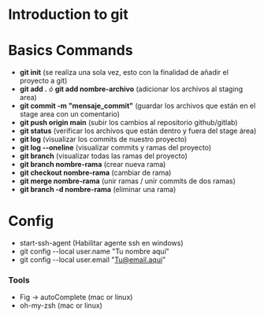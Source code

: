 # Introduction to git

# Basics Commands

- <strong>git init</strong> (se realiza una sola vez, esto con la finalidad de añadir el proyecto a git)
- <strong>git add .</strong> <i>ó</i> <strong>git add nombre-archivo</strong> (adicionar los archivos al staging area)
- <strong>git commit -m "mensaje_commit"</strong> (guardar los archivos que están en el stage area con un comentario)
- <strong>git push origin main</strong> (subir los cambios al repositorio github/gitlab)
- <strong>git status</strong> (verificar los archivos que están dentro y fuera del stage área)
- <strong>git log</strong> (visualizar los commits de nuestro proyecto)
- <strong>git log --oneline</strong> (visualizar commits y ramas del proyecto)
- <strong>git branch</strong> (visualizar todas las ramas del proyecto)
- <strong>git branch nombre-rama</strong> (crear nueva rama)
- <strong>git checkout nombre-rama</strong> (cambiar de rama)
- <strong>git merge nombre-rama</strong> (unir ramas / unir commits de dos ramas)
- <strong>git branch -d nombre-rama</strong> (eliminar una rama)


# Config

- start-ssh-agent (Habilitar agente ssh en windows)
- git config --local user.name "Tu nombre aquí"
- git config --local user.email "Tu@email.aqui”


### Tools

- Fig -> autoComplete (mac or linux)
- oh-my-zsh (mac or linux)